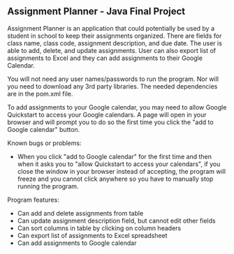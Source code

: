 ## Assignment Planner - Java Final Project

Assignment Planner is an application that could potentially be used 
by a student in school to keep their assignments organized. There are
fields for class name, class code, assignment description, and due date.
The user is able to add, delete, and update assignments. User can also
export list of assignments to Excel and they can add assignments to their
Google Calendar.

You will not need any user names/passwords to run the program. Nor will you
need to download any 3rd party libraries. The needed dependencies are in the
pom.xml file. 

To add assignments to your Google calendar, you may need to allow Google 
Quickstart to access your Google calendars. A page will open in your browser and
will prompt you to do so the first time you click the "add to Google calendar" button. 

Known bugs or problems:
- When you click "add to Google calendar" for the first time and then when it asks you to 
"allow Quickstart to access your calendars", if you close the window in your browser 
instead of accepting, the program will freeze and you cannot click anywhere so you have 
to manually stop running the program. 

Program features:
- Can add and delete assignments from table
- Can update assignment description field, but cannot edit other fields
- Can sort columns in table by clicking on column headers
- Can export list of assignments to Excel spreadsheet
- Can add assignments to Google calendar 

